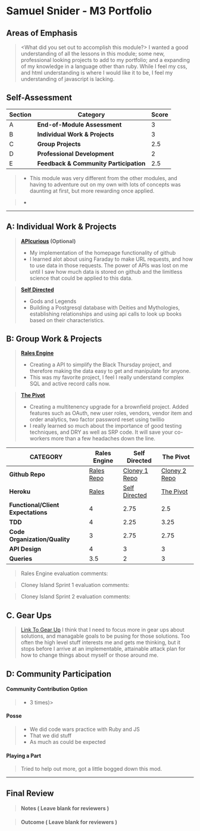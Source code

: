 # Samuel Snider - M3 Portfolio

## Areas of Emphasis

> <What did you set out to accomplish this module?>
I wanted a good understanding of all the lessons in this module; some new, professional looking projects to add to my portfolio; and a expanding of my knowledge in a language other than ruby.
While I feel my css, and html understanding is where I would like it to be, I feel my understanding of javascript is lacking.

## Self-Assessment

| Section | Category | Score |
| --- | ----- | --- |
| A | **End-of-Module Assessment** | 3 |
| B | **Individual Work & Projects** | 3 |
| C | **Group Projects** | 2.5 |
| D | **Professional Development** | 2 |
| E | **Feedback & Community Participation** | 2.5 |

>* This module was very different from the other modules, and having to adventure out on my own with lots of concepts was daunting at first, but more rewarding once applied.

>* <Notes>

-----------------------

## A: Individual Work & Projects

> **[APIcurious](http://backend.turing.io/module3/projects/apicurious) (Optional)**
>* My implementation of the homepage functionality of github
>* I learned alot about using Faraday to make URL requests, and how to use data in those requests. The power of APIs was lost on me until I saw how much data is stored on github and the limitless science that could be applied to this data.

> **[Self Directed](http://backend.turing.io/module3/projects/self_directed_project)**
>* Gods and Legends
>* Building a Postgresql database with Deities and Mythologies, establishing relationships and using api calls to look up books based on their characteristics.

## B: Group Work & Projects

> **[Rales Engine](http://backend.turing.io/module3/projects/rails_engine)**
>* Creating a API to simplify the Black Thursday project, and therefore making the data easy to get and manipulate for anyone.
>* This was my favorite project, I feel I really understand complex SQL and active record calls now.

> **[The Pivot](http://backend.turing.io/module3/projects/the_pivot)**
>* Creating a multitenency upgrade for a brownfield project. Added features such as OAuth, new user roles, vendors, vendor item and order analytics, two factor password reset using twillio
>* I really learned so much about the importance of good testing techniques, and DRY as well as SRP code. It will save your co-workers more than a few headaches down the line.

| CATEGORY | Rales Engine | Self Directed | The Pivot |
| --- | --- | --- | --- |
| **Github Repo** | [Rales Repo](https://github.com/samuelssnider/rails-engine) | [Cloney 1 Repo](https://github.com/samuelssnider/gods_and_legends) | [Cloney 2 Repo](https://github.com/boveus/umami-brownfield) |
| **Heroku** | [Rales](https://) | [Self Directed](https://murmuring-sierra-30323.herokuapp.com/) | [The Pivot](https://umami-brownfield.herokuapp.com/login) |
| **Functional/Client Expectations** | 4 | 2.75 | 2.5 |
| **TDD** | 4 | 2.25 | 3.25 |
| **Code Organization/Quality** | 3 | 2.75 | 2.75 |
| **API Design** | 4 | 3 | 3 |
| **Queries** | 3.5 | 2 | 3 |

> Rales Engine evaluation comments:
<Instructor Comments Here>

> Cloney Island Sprint 1 evaluation comments:
<Instructor Comments Here>

> Cloney Island Sprint 2 evaluation comments:
<Instructor Comments Here>

## C. **Gear Ups**

> [Link To Gear Up]()
I think that I need to focus more in gear ups about solutions, and managable goals to be pusing for those solutions. Too often the high level stuff interests me and gets me thinking, but it stops before I arrive at an implementable, attainable attack plan for how to change things about myself or those around me.

## D: Community Participation

#### **Community Contribution Option**
>* <Link &/or blurb about the option you chose (blog post, lead a spike or posse, lightning talk, open source contribution or pair > 3 times)>

#### **Posse**
  >* We did code wars practice with Ruby and JS
  >* That we did stuff
  >* As much as could be expected

#### **Playing a Part**

> Tried to help out more, got a little bogged down this mod.

------------------

## Final Review

> #### Notes ( Leave blank for reviewers )

> #### Outcome ( Leave blank for reviewers )